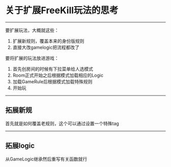 # 关于扩展FreeKill玩法的思考

___

要扩展玩法，大概就这些：

1. 扩展新规则，覆盖本来的身份版规则
2. 直接大改gamelogic把流程都改了

要将扩展的玩法放进游戏：

1. 首先创房间的时候有下拉菜单给人选模式
2. Room正式开始之后根据模式加载相应的Logic
3. 加载GameRule后根据模式加载特殊规则
4. 开始玩

___

## 拓展新规

首先就是如何覆盖老规则，这个可以通过设置一个特殊tag

___

## 拓展logic

从GameLogic继承然后重写有关函数就行
